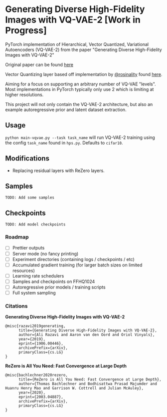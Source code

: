 # Generating Diverse High-Fidelity Images with VQ-VAE-2 [Work in Progress]
PyTorch implementation of Hierarchical, Vector Quantized, Variational Autoencoders (VQ-VAE-2) 
from the paper "Generating Diverse High-Fidelity Images with VQ-VAE-2"

Original paper can be found [here](https://arxiv.org/abs/1906.00446)

Vector Quantizing layer based off implementation by [@rosinality](https://github.com/rosinality) 
found [here](https://github.com/rosinality/vq-vae-2-pytorch).

Aiming for a focus on supporting an arbitrary number of VQ-VAE "levels". Most implementations in 
PyTorch typically only use 2 which is limiting at higher resolutions.

This project will not only contain the VQ-VAE-2 architecture, but also an example autoregressive 
prior and latent dataset extraction.

## Usage
`python main-vqvae.py --task task_name` will run VQ-VAE-2 training using the config `task_name` found in `hps.py`. Defaults to `cifar10`.

## Modifications
- Replacing residual layers with ReZero layers.

## Samples
`TODO: Add some samples`

## Checkpoints
`TODO: Add model checkpoints`

### Roadmap
- [ ] Prettier outputs
- [ ] Server mode (no fancy printing)
- [ ] Experiment directories (containing logs / checkpoints / etc)
- [ ] Accumulated gradient training (for larger batch sizes on limited resources)
- [ ] Learning rate schedulers
- [ ] Samples and checkpoints on FFHQ1024
- [ ] Autoregressive prior models / training scripts
- [ ] Full system sampling

### Citations
**Generating Diverse High-Fidelity Images with VQ-VAE-2**
```
@misc{razavi2019generating,
      title={Generating Diverse High-Fidelity Images with VQ-VAE-2}, 
      author={Ali Razavi and Aaron van den Oord and Oriol Vinyals},
      year={2019},
      eprint={1906.00446},
      archivePrefix={arXiv},
      primaryClass={cs.LG}
}
```

**ReZero is All You Need: Fast Convergence at Large Depth**
```
@misc{bachlechner2020rezero,
      title={ReZero is All You Need: Fast Convergence at Large Depth}, 
      author={Thomas Bachlechner and Bodhisattwa Prasad Majumder and Huanru Henry Mao and Garrison W. Cottrell and Julian McAuley},
      year={2020},
      eprint={2003.04887},
      archivePrefix={arXiv},
      primaryClass={cs.LG}
}
```
